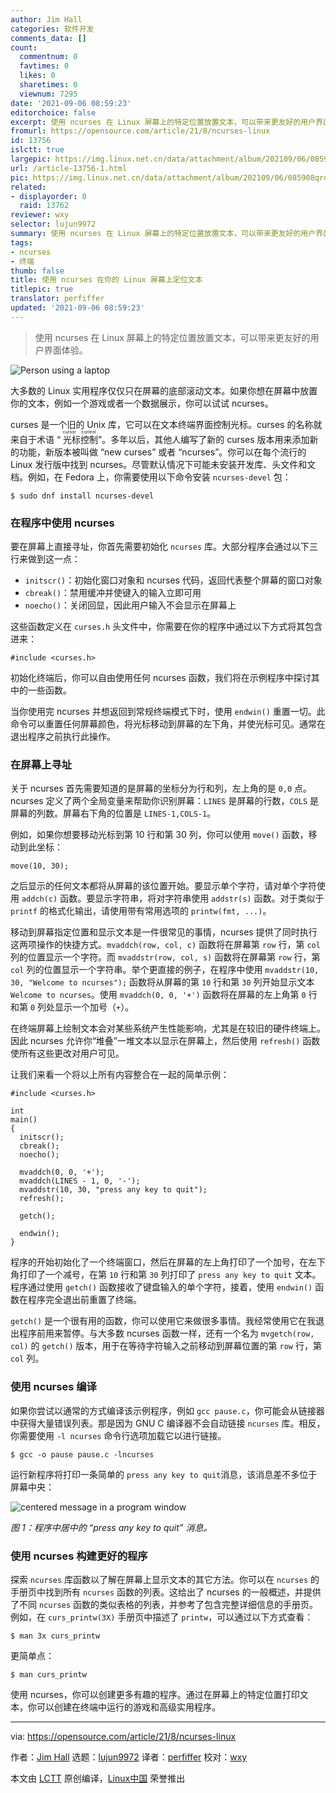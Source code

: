 ```yaml
---
author: Jim Hall
categories: 软件开发
comments_data: []
count:
  commentnum: 0
  favtimes: 0
  likes: 0
  sharetimes: 0
  viewnum: 7295
date: '2021-09-06 08:59:23'
editorchoice: false
excerpt: 使用 ncurses 在 Linux 屏幕上的特定位置放置文本，可以带来更友好的用户界面体验。
fromurl: https://opensource.com/article/21/8/ncurses-linux
id: 13756
islctt: true
largepic: https://img.linux.net.cn/data/attachment/album/202109/06/085908qrdrrv5dru6pcucr.jpg
url: /article-13756-1.html
pic: https://img.linux.net.cn/data/attachment/album/202109/06/085908qrdrrv5dru6pcucr.jpg.thumb.jpg
related:
- displayorder: 0
  raid: 13762
reviewer: wxy
selector: lujun9972
summary: 使用 ncurses 在 Linux 屏幕上的特定位置放置文本，可以带来更友好的用户界面体验。
tags:
- ncurses
- 终端
thumb: false
title: 使用 ncurses 在你的 Linux 屏幕上定位文本
titlepic: true
translator: perfiffer
updated: '2021-09-06 08:59:23'
---
```



> 
> 使用 ncurses 在 Linux 屏幕上的特定位置放置文本，可以带来更友好的用户界面体验。
> 
> 
> 


![](https://img.linux.net.cn/data/attachment/album/202109/06/085908qrdrrv5dru6pcucr.jpg "Person using a laptop")


大多数的 Linux 实用程序仅仅只在屏幕的底部滚动文本。如果你想在屏幕中放置你的文本，例如一个游戏或者一个数据展示，你可以试试 ncurses。


curses 是一个旧的 Unix 库，它可以在文本终端界面控制光标。curses 的名称就来自于术语 “<ruby> 光标控制 <rt>  cursor control </rt></ruby>”。多年以后，其他人编写了新的 curses 版本用来添加新的功能，新版本被叫做 “new curses” 或者 “ncurses”。你可以在每个流行的 Linux 发行版中找到 ncurses。尽管默认情况下可能未安装开发库、头文件和文档。例如，在 Fedora 上，你需要使用以下命令安装 `ncurses-devel` 包：



```
$ sudo dnf install ncurses-devel

```

### 在程序中使用 ncurses


要在屏幕上直接寻址，你首先需要初始化 `ncurses` 库。大部分程序会通过以下三行来做到这一点：


* `initscr()`：初始化窗口对象和 ncurses 代码，返回代表整个屏幕的窗口对象
* `cbreak()`：禁用缓冲并使键入的输入立即可用
* `noecho()`：关闭回显，因此用户输入不会显示在屏幕上


这些函数定义在 `curses.h` 头文件中，你需要在你的程序中通过以下方式将其包含进来：



```
#include <curses.h>

```

初始化终端后，你可以自由使用任何 ncurses 函数，我们将在示例程序中探讨其中的一些函数。


当你使用完 ncurses 并想返回到常规终端模式下时，使用 `endwin()` 重置一切。此命令可以重置任何屏幕颜色，将光标移动到屏幕的左下角，并使光标可见。通常在退出程序之前执行此操作。


### 在屏幕上寻址


关于 ncurses 首先需要知道的是屏幕的坐标分为行和列，左上角的是 `0,0` 点。ncurses 定义了两个全局变量来帮助你识别屏幕：`LINES` 是屏幕的行数，`COLS` 是屏幕的列数。屏幕右下角的位置是 `LINES-1,COLS-1`。


例如，如果你想要移动光标到第 10 行和第 30 列，你可以使用 `move()` 函数，移动到此坐标：



```
move(10, 30);

```

之后显示的任何文本都将从屏幕的该位置开始。要显示单个字符，请对单个字符使用 `addch(c)` 函数。要显示字符串，将对字符串使用 `addstr(s)` 函数。对于类似于 `printf` 的格式化输出，请使用带有常用选项的 `printw(fmt, ...)`。


移动到屏幕指定位置和显示文本是一件很常见的事情，ncurses 提供了同时执行这两项操作的快捷方式。`mvaddch(row, col, c)` 函数将在屏幕第 `row` 行，第 `col` 列的位置显示一个字符。而 `mvaddstr(row, col, s)` 函数将在屏幕第 `row` 行，第 `col` 列的位置显示一个字符串。举个更直接的例子，在程序中使用 `mvaddstr(10, 30, "Welcome to ncurses");` 函数将从屏幕的第 `10` 行和第 `30` 列开始显示文本 `Welcome to ncurses`。使用 `mvaddch(0, 0, '+')` 函数将在屏幕的左上角第 `0` 行和第 `0` 列处显示一个加号（`+`）。


在终端屏幕上绘制文本会对某些系统产生性能影响，尤其是在较旧的硬件终端上。因此 ncurses 允许你“堆叠”一堆文本以显示在屏幕上，然后使用 `refresh()` 函数使所有这些更改对用户可见。


让我们来看一个将以上所有内容整合在一起的简单示例：



```
#include <curses.h>

int
main()
{
  initscr();
  cbreak();
  noecho();

  mvaddch(0, 0, '+');
  mvaddch(LINES - 1, 0, '-');
  mvaddstr(10, 30, "press any key to quit");
  refresh();

  getch();

  endwin();
}

```

程序的开始初始化了一个终端窗口，然后在屏幕的左上角打印了一个加号，在左下角打印了一个减号，在第 `10` 行和第 `30` 列打印了 `press any key to quit` 文本。程序通过使用 `getch()` 函数接收了键盘输入的单个字符，接着，使用 `endwin()` 函数在程序完全退出前重置了终端。


`getch()` 是一个很有用的函数，你可以使用它来做很多事情。我经常使用它在我退出程序前用来暂停。与大多数 ncurses 函数一样，还有一个名为 `mvgetch(row, col)` 的 `getch()` 版本，用于在等待字符输入之前移动到屏幕位置的第 `row` 行，第 `col` 列。


### 使用 ncurses 编译


如果你尝试以通常的方式编译该示例程序，例如 `gcc pause.c`，你可能会从链接器中获得大量错误列表。那是因为 GNU C 编译器不会自动链接 `ncurses` 库。相反，你需要使用 `-l ncurses` 命令行选项加载它以进行链接。



```
$ gcc -o pause pause.c -lncurses

```

运行新程序将打印一条简单的 `press any key to quit`消息，该消息差不多位于屏幕中央：


![centered message in a program window](https://img.linux.net.cn/data/attachment/album/202109/06/085925c09np4z6n54m1g4h.png)


*图 1：程序中居中的 “press any key to quit” 消息。*


### 使用 ncurses 构建更好的程序


探索 `ncurses` 库函数以了解在屏幕上显示文本的其它方法。你可以在 `ncurses` 的手册页中找到所有 `ncurses` 函数的列表。这给出了 ncurses 的一般概述，并提供了不同 `ncurses` 函数的类似表格的列表，并参考了包含完整详细信息的手册页。例如，在 `curs_printw(3X)` 手册页中描述了 `printw`，可以通过以下方式查看：



```
$ man 3x curs_printw

```

更简单点：



```
$ man curs_printw

```

使用 ncurses，你可以创建更多有趣的程序。通过在屏幕上的特定位置打印文本，你可以创建在终端中运行的游戏和高级实用程序。




---


via: <https://opensource.com/article/21/8/ncurses-linux>


作者：[Jim Hall](https://opensource.com/users/jim-hall) 选题：[lujun9972](https://github.com/lujun9972) 译者：[perfiffer](https://github.com/perfiffer) 校对：[wxy](https://github.com/wxy)


本文由 [LCTT](https://github.com/LCTT/TranslateProject) 原创编译，[Linux中国](https://linux.cn/) 荣誉推出